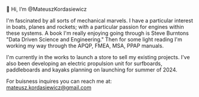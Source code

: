 👋 Hi, I’m @MateuszKordasiewicz

  I'm fascinated by all sorts of mechanical marvels. 
I have a particular interest in boats, planes and rockets; with a particular passion for engines within these systems.
A book I'm really enjoying going through is Steve Burntons "Data Driven Science and Engineering."
Then for some light reading I'm working my way through the APQP, FMEA, MSA, PPAP manuals. 


  I'm currently in the works to launch a store to sell my existing projects.
I've also been developing an electric propulsion unit for surfboards, paddleboards and kayaks planning on launching for summer of 2024. 


  For buisness inquires you can reach me at: mateusz.kordasiewicz@gmail.com

